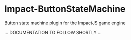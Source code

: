Impact-ButtonStateMachine
=========================

Button state machine  plugin for the ImpactJS game engine


... DOCUMENTATION TO FOLLOW SHORTLY ...


